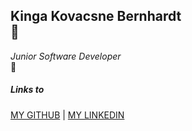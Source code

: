 ## Kinga Kovacsne Bernhardt<br>  :raising_hand:
*Junior Software Developer*<br>
:raising_hand: <br>
##### Links to<br>

 [MY GITHUB](https://github.com/KingaBernhardt) | [MY LINKEDIN](https://www.linkedin.com/in/kinga-kovacsne-bernhardt-4987a9136)<br>

